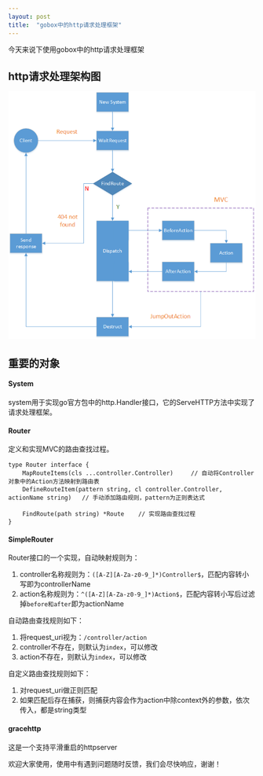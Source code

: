 ```yaml
---
layout: post
title:  "gobox中的http请求处理框架"
---
```


今天来说下使用gobox中的http请求处理框架

## http请求处理架构图

![](https://raw.githubusercontent.com/ligang1109/ligang1109.github.io/master/images/2018-08-24-gobox-http-mvc/gobox-http-mvc.png)

## 重要的对象

#### System

system用于实现go官方包中的http.Handler接口，它的ServeHTTP方法中实现了请求处理框架。

#### Router

定义和实现MVC的路由查找过程。

```
type Router interface {
	MapRouteItems(cls ...controller.Controller)     // 自动将Controller对象中的Action方法映射到路由表
	DefineRouteItem(pattern string, cl controller.Controller, actionName string)   // 手动添加路由规则，pattern为正则表达式

	FindRoute(path string) *Route    // 实现路由查找过程
}
```

#### SimpleRouter

Router接口的一个实现，自动映射规则为：

1. controller名称规则为：`([A-Z][A-Za-z0-9_]*)Controller$`，匹配内容转小写即为controllerName
1. action名称规则为：`^([A-Z][A-Za-z0-9_]*)Action$`，匹配内容转小写后过滤掉`before和after`即为actionName


自动路由查找规则如下：

1. 将request_uri视为：`/controller/action`
1. controller不存在，则默认为`index`，可以修改
1. action不存在，则默认为`index`，可以修改

自定义路由查找规则如下：

1. 对request_uri做正则匹配
1. 如果匹配后存在捕获，则捕获内容会作为action中除context外的参数，依次传入，都是string类型

#### gracehttp

这是一个支持平滑重启的httpserver

欢迎大家使用，使用中有遇到问题随时反馈，我们会尽快响应，谢谢！

